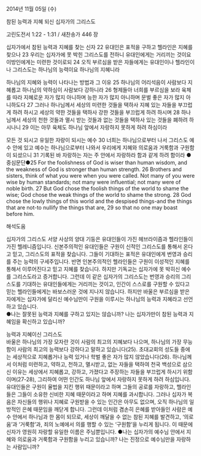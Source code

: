 2014년 11월 05일 (수)

참된 능력과 지혜 되신 십자가의 그리스도



고린도전서 1:22 - 1:31 / 새찬송가 446 장


십자가에서 참된 능력과 지혜를 찾는 신자
22 유대인은 표적을 구하고 헬라인은 지혜를 찾으나 23 우리는 십자가에 못 박힌 그리스도를 전하니 유대인에게는 거리끼는 것이요 이방인에게는 미련한 것이로되 24 오직 부르심을 받은 자들에게는 유대인이나 헬라인이나 그리스도는 하나님의 능력이요 하나님의 지혜니라 

하나님의 지혜와 능력이 나타나는 방법과 그 이유
25 하나님의 어리석음이 사람보다 지혜롭고 하나님의 약하심이 사람보다 강하니라 26 형제들아 너희를 부르심을 보라 육체를 따라 지혜로운 자가 많지 아니하며 능한 자가 많지 아니하며 문벌 좋은 자가 많지 아니하도다 27 그러나 하나님께서 세상의 미련한 것들을 택하사 지혜 있는 자들을 부끄럽게 하려 하시고 세상의 약한 것들을 택하사 강한 것들을 부끄럽게 하려 하시며 28 하나님께서 세상의 천한 것들과 멸시 받는 것들과 없는 것들을 택하사 있는 것들을 폐하려 하시나니 29 이는 아무 육체도 하나님 앞에서 자랑하지 못하게 하려 하심이라  

모든 것 되시고 유일한 자랑이 되시는 예수
30 너희는 하나님으로부터 나서 그리스도 예수 안에 있고 예수는 하나님으로부터 나와서 우리에게 지혜와 의로움과 거룩함과 구원함이 되셨으니 31 기록된 바 자랑하는 자는 주 안에서 자랑하라 함과 같게 하려 함이라
●중심문단●25 For the foolishness of God is wiser than human wisdom, and the weakness of God is stronger than human strength. 26 Brothers and sisters, think of what you were when you were called. Not many of you were wise by human standards; not many were influential; not many were of noble birth. 27 But God chose the foolish things of the world to shame the wise; God chose the weak things of the world to shame the strong. 28 God chose the lowly things of this world and the despised things-and the things that are not-to nullify the things that are, 29 so that no one may boast before him.

해석도움





십자가의 그리스도
서양 사상의 양대 기둥은 유대인들이 가진 헤브라이즘과 헬라인들이 가진 헬레니즘입니다. 신본주의적인 유대인들은 구원이 신적인 그리스도를 통해서 온다고 믿고, 그리스도의 표적을 찾습니다. 그들이 기대하는 표적은 유대인에게 번영과 승리를 주는 능력의 구세주입니다. 반면 인본주의적인 헬라인들은 구원이 이성적인 지혜를 통해서 이루어진다고 믿고 지혜를 찾습니다. 하지만 기독교는 십자가에 못 박히신 예수를 그리스도라고 증거합니다. 그런데 이 같은 십자가의 그리스도는 번영과 승리의 그리스도를 기대하는 유대인들에게는 거리끼는 것이고, 인간이 스스로를 구원할 수 있다고 믿는 헬라인들에게는 바보스러운 것에 지나지 않습니다. 하지만 바울은 부르심을 받은 자에게는 십자가에 달리신 예수님만이 구원을 이루시는 하나님의 능력과 지혜라고 선언하고 있습니다.  
●나는 잘못된 능력과 지혜를 구하고 있지는 않습니까? 나는 십자가만이 참된 능력과 지혜임을 확신하고 있습니까?

능력과 지혜이신 그리스도  
바울은 하나님의 가장 모자란 것이 사람의 최고의 지혜보다 나으며, 하나님의 가장 무능함이 사람의 최고의 능력보다 강하다고 말하고 있습니다(25). 초대교회의 성도들 중에는 세상적으로 지혜롭거나 능력 있거나 학벌 좋은 자가 많지 않았습니다(26). 하나님께서 이처럼 미련하고, 약하고, 천하고, 멸시받고, 없는 자들을 택하여 천국 백성으로 삼으신 이유는 세상에서 지혜롭고, 강하고, 가졌다고 주장하는 자들을 부끄럽게 하시기 위함이며(27-28), 그리하여 어떤 인간도 하나님 앞에서 자랑하지 못하게 하려 하심입니다. 유대인들은 구원이 율법을 지킨 행위 때문이라고 하며 그들의 공로를 자랑하고, 헬라인들은 그들이 소유한 신비한 지혜 때문이라고 하며 지혜를 과시합니다. 그러나 십자가 복음은 자신들의 행위나 지혜로 구원받을 수 있는 인간은 아무도 없으며, 오직 하나님의 일방적인 은혜 때문임을 깨닫게 합니다. 그런데 이처럼 겸손히 은혜를 받아들인 사람은 예수 안에서 하나님과 한 몸이 되므로, 세상이 깨달을 수 없는 참된 지혜를 발견하고, ‘의로움’과 ‘거룩함’과, 죄의 노예에서 의를 행할 수 있는 ‘구원함’을 누리게 됩니다. 이 때문에 신자가 영원히 자랑할 유일한 이름은 주님뿐입니다. 
●나는 십자가의 예수님 안에서 지혜와 의로움과 거룩함과 구원함을 누리고 있습니까? 나는 진정으로 예수님만을 자랑하는 사람입니까?